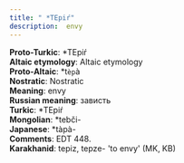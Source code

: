 ```yaml
---
title: " *TEpiŕ"
description:  envy
---
```


<strong>Proto-Turkic</strong>:  *TEpiŕ<br>
<strong>Altaic etymology</strong>:  Altaic etymology<br>
<strong> Proto-Altaic</strong>:  *t`èp`à<br>
<strong>Nostratic</strong>:  Nostratic<br>
<strong>Meaning</strong>:  envy<br>
<strong>Russian meaning</strong>:  зависть<br>
<strong>Turkic</strong>:  *TEpiŕ<br>
<strong>Mongolian</strong>:  *tebči-<br>
<strong>Japanese</strong>:  *tàpà-<br>
<strong>Comments</strong>:  EDT 448.<br>
<strong>Karakhanid</strong>:  tepiz, tepze- 'to envy' (MK, KB)<br>


